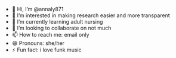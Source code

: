 - 👋 Hi, I’m @annaly871
- 👀 I’m interested in making research easier and more transparent
- 🌱 I’m currently learning adult nursing
- 💞️ I’m looking to collaborate on not much
- 📫 How to reach me: email only
- 😄 Pronouns: she/her
- ⚡ Fun fact: i love funk music

<!---
annaly871/annaly871 is a ✨ special ✨ repository because its `README.md` (this file) appears on your GitHub profile.
You can click the Preview link to take a look at your changes.
--->
